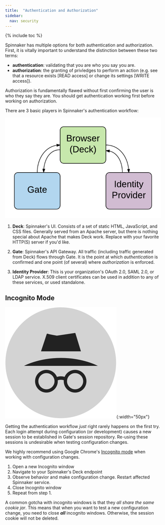```yaml
---
title:  "Authentication and Authorization"
sidebar:
  nav: security
---
```


{% include toc %}

Spinnaker has multiple options for both authentication and authorization. First, it is vitally important to understand the distinction between these two terms:

* **authentication**: validating that you are who you say you are.
* **authorization**: the granting of privledges to perform an action (e.g. see that a resource exists [READ access] or change its settings [WRITE access]).

Authorization is fundamentally flawed without first confirming the user is who they say they are.  You should get authentication working first before working on authorization.

There are 3 basic players in Spinnaker's authentication workflow:

![](basic-players.png)

1. **Deck**: Spinnaker's UI. Consists of a set of static HTML, JavaScript, and CSS files. Generally served from an Apache server, but there is nothing special about Apache that makes Deck work. Replace with your favorite HTTP(S) server if you'd like.

2. **Gate**: Spinnaker's API Gateway. All traffic (including traffic generated from Deck) flows through Gate. It is the point at which _authentication_ is confirmed and one point (of several) where _authorization_ is enforced.

3. **Identity Provider**: This is your organization's OAuth 2.0, SAML 2.0, or LDAP service. X.509 client certificates can be used in addition to any of these services, or used standalone.

## Incognito Mode

![Incognito logo](incognito.png){:width="50px"}

Getting the authentication workflow _just_ right rarely happens on the first try. Each login attempt during configuration (or development) causes a new session to be established in Gate's session repository. Re-using these sessions is undesirable when testing configuration changes.

We highly recommend using Google Chrome's [Incognito mode](https://support.google.com/chrome/answer/95464?source=gsearch&hl=en) when working with configuration changes.

1. Open a new Incognito window
1. Navigate to your Spinnaker's Deck endpoint
1. Observe behavior and make configuration change. Restart affected Spinnaker service.
1. Close Incognito window
1. Repeat from step 1.

A common gotcha with incognito windows is that they _all share the same cookie jar_. This means that when you want to test a new configuration change, you need to close **_all_** incognito windows. Otherwise, the session cookie will not be deleted.
